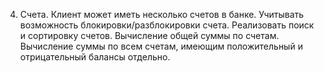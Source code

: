 4. Счета. Клиент может иметь несколько счетов в банке. Учитывать возможность блокировки/разблокировки 
счета. Реализовать поиск и сортировку счетов. Вычисление общей суммы по счетам. Вычисление суммы по 
всем счетам, имеющим положительный и отрицательный балансы отдельно.